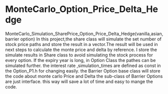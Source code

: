 # MonteCarlo_Option_Price_Delta_Hedge
MonteCarlo_Simulation_SharePrice_Option_Price_Delta_Hedge(vanilla,asian,barrier option)
In this project,the share class will simulate the set number of stock price paths and store the result in a vector.The result will be used in next steps to 
calculate the monte  price and delta by reference. I store the simulate results in Share class to avoid simulating the stock process for every option. If the expiry year is long, in Option Class the pathes can be simulated further.
the interest rate ,simulation_times are defined  as const in the Option_P1.h for changing easily.
the Barrier Option base class will store the code about monte carlo Price and Delta
the sub-class of Barrier Options are just interface.
this way will save a lot of time and easy to mange the code.
